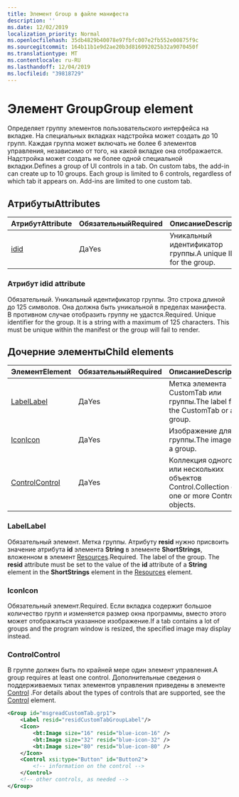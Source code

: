 ```yaml
---
title: Элемент Group в файле манифеста
description: ''
ms.date: 12/02/2019
localization_priority: Normal
ms.openlocfilehash: 35db4829b40078e97fbfc007e2fb552e00875f9c
ms.sourcegitcommit: 164b11b1e9d2ae20b3d816092025b32a9070450f
ms.translationtype: MT
ms.contentlocale: ru-RU
ms.lasthandoff: 12/04/2019
ms.locfileid: "39818729"
---
```

# <a name="group-element"></a><span data-ttu-id="e2c27-102">Элемент Group</span><span class="sxs-lookup"><span data-stu-id="e2c27-102">Group element</span></span>

<span data-ttu-id="e2c27-p101">Определяет группу элементов пользовательского интерфейса на вкладке.  На специальных вкладках надстройка может создать до 10 групп. Каждая группа может включать не более 6 элементов управления, независимо от того, на какой вкладке она отображается. Надстройка может создать не более одной специальной вкладки.</span><span class="sxs-lookup"><span data-stu-id="e2c27-p101">Defines a group of UI controls in a tab.  On custom tabs, the add-in can create up to 10 groups. Each group is limited to 6 controls, regardless of which tab it appears on. Add-ins are limited to one custom tab.</span></span>

## <a name="attributes"></a><span data-ttu-id="e2c27-106">Атрибуты</span><span class="sxs-lookup"><span data-stu-id="e2c27-106">Attributes</span></span>

|  <span data-ttu-id="e2c27-107">Атрибут</span><span class="sxs-lookup"><span data-stu-id="e2c27-107">Attribute</span></span>  |  <span data-ttu-id="e2c27-108">Обязательный</span><span class="sxs-lookup"><span data-stu-id="e2c27-108">Required</span></span>  |  <span data-ttu-id="e2c27-109">Описание</span><span class="sxs-lookup"><span data-stu-id="e2c27-109">Description</span></span>  |
|:-----|:-----|:-----|
|  [<span data-ttu-id="e2c27-110">id</span><span class="sxs-lookup"><span data-stu-id="e2c27-110">id</span></span>](#id-attribute)  |  <span data-ttu-id="e2c27-111">Да</span><span class="sxs-lookup"><span data-stu-id="e2c27-111">Yes</span></span>  | <span data-ttu-id="e2c27-112">Уникальный идентификатор группы.</span><span class="sxs-lookup"><span data-stu-id="e2c27-112">A unique ID for the group.</span></span>|

### <a name="id-attribute"></a><span data-ttu-id="e2c27-113">Атрибут id</span><span class="sxs-lookup"><span data-stu-id="e2c27-113">id attribute</span></span>

<span data-ttu-id="e2c27-p102">Обязательный. Уникальный идентификатор группы. Это строка длиной до 125 символов. Она должна быть уникальной в пределах манифеста. В противном случае отобразить группу не удастся.</span><span class="sxs-lookup"><span data-stu-id="e2c27-p102">Required. Unique identifier for the group. It is a string with a maximum of 125 characters. This must be unique within the manifest or the group will fail to render.</span></span>

## <a name="child-elements"></a><span data-ttu-id="e2c27-118">Дочерние элементы</span><span class="sxs-lookup"><span data-stu-id="e2c27-118">Child elements</span></span>
|  <span data-ttu-id="e2c27-119">Элемент</span><span class="sxs-lookup"><span data-stu-id="e2c27-119">Element</span></span> |  <span data-ttu-id="e2c27-120">Обязательный</span><span class="sxs-lookup"><span data-stu-id="e2c27-120">Required</span></span>  |  <span data-ttu-id="e2c27-121">Описание</span><span class="sxs-lookup"><span data-stu-id="e2c27-121">Description</span></span>  |
|:-----|:-----|:-----|
|  [<span data-ttu-id="e2c27-122">Label</span><span class="sxs-lookup"><span data-stu-id="e2c27-122">Label</span></span>](#label)      | <span data-ttu-id="e2c27-123">Да</span><span class="sxs-lookup"><span data-stu-id="e2c27-123">Yes</span></span> |  <span data-ttu-id="e2c27-124">Метка элемента CustomTab или группы.</span><span class="sxs-lookup"><span data-stu-id="e2c27-124">The label for the CustomTab or a group.</span></span>  |
|  [<span data-ttu-id="e2c27-125">Icon</span><span class="sxs-lookup"><span data-stu-id="e2c27-125">Icon</span></span>](icon.md)      | <span data-ttu-id="e2c27-126">Да</span><span class="sxs-lookup"><span data-stu-id="e2c27-126">Yes</span></span> |  <span data-ttu-id="e2c27-127">Изображение для группы.</span><span class="sxs-lookup"><span data-stu-id="e2c27-127">The image for a group.</span></span>  |
|  [<span data-ttu-id="e2c27-128">Control</span><span class="sxs-lookup"><span data-stu-id="e2c27-128">Control</span></span>](#control)    | <span data-ttu-id="e2c27-129">Да</span><span class="sxs-lookup"><span data-stu-id="e2c27-129">Yes</span></span> |  <span data-ttu-id="e2c27-130">Коллекция одного или нескольких объектов Control.</span><span class="sxs-lookup"><span data-stu-id="e2c27-130">Collection of one or more Control objects.</span></span>  |

### <a name="label"></a><span data-ttu-id="e2c27-131">Label</span><span class="sxs-lookup"><span data-stu-id="e2c27-131">Label</span></span> 

<span data-ttu-id="e2c27-p103">Обязательный элемент. Метка группы. Атрибуту **resid** нужно присвоить значение атрибута **id** элемента **String** в элементе **ShortStrings**, вложенном в элемент [Resources](resources.md).</span><span class="sxs-lookup"><span data-stu-id="e2c27-p103">Required. The label of the group. The  **resid** attribute must be set to the value of the **id** attribute of a **String** element in the **ShortStrings** element in the [Resources](resources.md) element.</span></span>

### <a name="icon"></a><span data-ttu-id="e2c27-135">Icon</span><span class="sxs-lookup"><span data-stu-id="e2c27-135">Icon</span></span>

<span data-ttu-id="e2c27-136">Обязательный элемент.</span><span class="sxs-lookup"><span data-stu-id="e2c27-136">Required.</span></span> <span data-ttu-id="e2c27-137">Если вкладка содержит большое количество групп и изменяется размер окна программы, вместо этого может отображаться указанное изображение.</span><span class="sxs-lookup"><span data-stu-id="e2c27-137">If a tab contains a lot of groups and the program window is resized, the specified image may display instead.</span></span>

### <a name="control"></a><span data-ttu-id="e2c27-138">Control</span><span class="sxs-lookup"><span data-stu-id="e2c27-138">Control</span></span>
<span data-ttu-id="e2c27-139">В группе должен быть по крайней мере один элемент управления.</span><span class="sxs-lookup"><span data-stu-id="e2c27-139">A group requires at least one control.</span></span> <span data-ttu-id="e2c27-140">Дополнительные сведения о поддерживаемых типах элементов управления приведены в элементе [Control](control.md) .</span><span class="sxs-lookup"><span data-stu-id="e2c27-140">For details about the types of controls that are supported, see the [Control](control.md) element.</span></span>

```xml
<Group id="msgreadCustomTab.grp1">
    <Label resid="residCustomTabGroupLabel"/>
    <Icon>
        <bt:Image size="16" resid="blue-icon-16" />
        <bt:Image size="32" resid="blue-icon-32" />
        <bt:Image size="80" resid="blue-icon-80" />
    </Icon>
    <Control xsi:type="Button" id="Button2">
        <!-- information on the control -->
    </Control>
    <!-- other controls, as needed -->
</Group>
```
